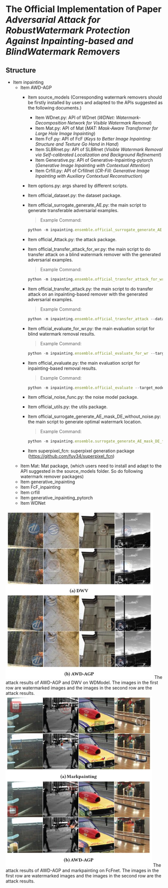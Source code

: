 # The Official Implementation of Paper _Adversarial Attack for RobustWatermark Protection Against Inpainting-based and BlindWatermark Removers_

## Structure
* Item inpainting
    * Item AWD-AGP  
        * Item source_models (Corresponding watermark removers should be firstly installed by users and adapted to the APIs suggested as the following documents.)
            * Item WDnet.py: API of WDnet (_WDNet: Watermark-Decomposition Network for Visible Watermark Removal_)
            * Item Mat.py: API of Mat (_MAT: Mask-Aware Transformer for Large Hole Image Inpainting_)
            * Item FcF.py: API of FcF (_Keys to Better Image Inpainting: Structure and Texture Go Hand in Hand_)
            * Item SLBRnet.py: API of SLBRnet (_Visible Watermark Removal via Self-calibrated Localization and Background Refinement_)
            * Item Generative.py: API of Generative-Inpainting-pytorch (_Generative Image Inpainting with Contextual Attention_)
            * Item Crfill.py: API of Crfillnet (_CR-Fill: Generative Image Inpainting with Auxiliary Contextual Reconstruction_)

        * Item options.py: args shared by different scripts.
        * Item official_dataset.py: the dataset package.
        * Item official_surrogate_generate_AE.py: the main script to generate transferable adversarial examples.
            > Example Command: 
            ```js 
            python -m inpainting.ensemble.official_surrogate_generate_AE --data places2 --algorithm random_logo_alpha --algorithm norm_combine  --lossType perceptual_loss --InputImg_dir Dir_of_input_images  --output_dir  Output_dir_of_adversarial_examples  --target_model Target_model (choose from ['Crfillnet', 'Gennet', 'FcFnet', 'Matnet', 'WDModel', 'SLBRnet'])   --get_logo --attach_logo --algorithm attribution_attack_for_multi_task3  --get_logo --attach_logo --RPNRefineMask Dir_of_json_file_for_watermark_locations
            ```
        * Item official_Attack.py: the attack package.
        * Item official_transfer_attack_for_wr.py: the main script to do transfer attack on a blind watermark remover with the generated adversarial examples.
            > Example Command: 
            ```js
            python -m inpainting.ensemble.official_transfer_attack_for_wr --dataset places2 --lossType perceptual_loss --InputImg_dir Dir_of_input_images  --output_dir Dir_of_output_of_adversarial_examples_in_transfer_attack --experiment_dir Dir_of_adversarial_examples --target_model Target_model --algorithm optimal_mask_search --get_logo --attach_logo
            ```
        * Item official_transfer_attack.py: the main script to do transfer attack on an inpainting-based remover with the generated adversarial examples.
            > Example Command: 
            ```js
            python -m inpainting.ensemble.official_transfer_attack --dataset places2 --lossType perceptual_loss --InputImg_dir Dir_of_input_images  --output_dir Dir_of_output_of_adversarial_examples_in_transfer_attack --experiment_dir Dir_of_adversarial_examples --target_model Target_model --algorithm optimal_mask_search --get_logo --attach_logo
            ```
        * Item official_evaluate_for_wr.py: the main evaluation script for blind watermark removal results.
            > Example Command:
            ```js
            python -m inpainting.ensemble.official_evaluate_for_wr --target_model Target_model --output_dir Dir_of_output_of_adversarial_examples_in_transfer_attack --InputImg_dir /home1/mingzhi/inpainting/Watermarking  --source_dir Dir_of_input_images --get_logo --algorithm evaluate_rw
            ```
        * Item official_evaluate.py: the main evaluation script for inpainting-based removal results.
            > Example Command: 
            ```js 
            python -m inpainting.ensemble.official_evaluate --target_model Target_model --output_dir Dir_of_output_of_adversarial_examples_in_transfer_attack --InputImg_dir /home1/mingzhi/inpainting/Watermarking  --source_dir Dir_of_input_images --get_logo
            ```
        * Item official_noise_func.py: the noise model package.
        * Item official_utils.py: the utils package.
        * Item official_surrogate_generate_AE_mask_DE_without_noise.py: the main script to generate optimal watermark location.
            > Example Command: 
            ```js 
            python -m inpainting.ensemble.surrogate_generate_AE_mask_DE_for_each_model --dataset places2 --target_models Target_model --lossType perceptual_loss --InputImg_dir Dir_of_input_images --output_dir Dir_of_output_of_adversarial_examples_in_transfer_attack
            ```
        * Item superpixel_fcn: superpixel generation package (https://github.com/fuy34/superpixel_fcn)
    * Item Mat: Mat package, (which users need to install and adapt to the API suggested in the source_models folder. So do following watermark remover packages)
    * Item generative_inpainting
    * Item FcF_inpainting
    * Item crfill
    * Item generative_inpainting_pytorch
    * Item WDNet


<img src="blind_watermark_removal.jpg" />
The attack results of AWD-AGP and DWV on WDModel. The images in the first row are watermarked images and the images in the second row are the attack results.

<img src="inpainting_based_removal.jpg" />
The attack results of AWD-AGP and markpainting on FcFnet. The images in the first row are watermarked images and the images in the second row are the attack results.